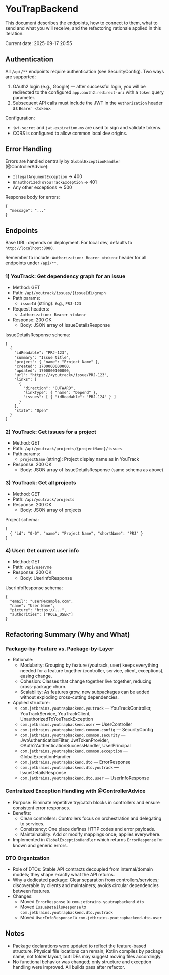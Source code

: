 # YouTrapBackend

This document describes the endpoints, how to connect to them, what to send and what you will receive, and the
refactoring rationale applied in this iteration.

Current date: 2025-09-17 20:55

## Authentication

All `/api/**` endpoints require authentication (see SecurityConfig). Two ways are supported:

1. OAuth2 login (e.g., Google) — after successful login, you will be redirected to the configured
   `app.oauth2.redirect-uri` with a `token` query parameter.
2. Subsequent API calls must include the JWT in the `Authorization` header as `Bearer <token>`.

Configuration:

- `jwt.secret` and `jwt.expiration-ms` are used to sign and validate tokens.
- CORS is configured to allow common local dev origins.

## Error Handling

Errors are handled centrally by `GlobalExceptionHandler` (@ControllerAdvice):

- `IllegalArgumentException` -> 400
- `UnauthorizedToYouTrackException` -> 401
- Any other exceptions -> 500

Response body for errors:

```
{
  "message": "..."
}
```

## Endpoints

Base URL: depends on deployment. For local dev, defaults to `http://localhost:8080`.

Remember to include: `Authorization: Bearer <token>` header for all endpoints under `/api/**`.

### 1) YouTrack: Get dependency graph for an issue

- Method: GET
- Path: `/api/youtrack/issues/{issueId}/graph`
- Path params:
    - `issueId` (string): e.g., `PRJ-123`
- Request headers:
    - `Authorization: Bearer <token>`
- Response: 200 OK
    - Body: JSON array of IssueDetailsResponse

IssueDetailsResponse schema:

```
[
  {
    "idReadable": "PRJ-123",
    "summary": "Issue title",
    "project": { "name": "Project Name" },
    "created": 1700000000000,
    "updated": 1700000100000,
    "url": "https://<youtrack>/issue/PRJ-123",
    "links": [
      {
        "direction": "OUTWARD",
        "linkType": { "name": "Depend" },
        "issues": [ { "idReadable": "PRJ-124" } ]
      }
    ],
    "state": "Open"
  }
]
```

### 2) YouTrack: Get issues for a project

- Method: GET
- Path: `/api/youtrack/projects/{projectName}/issues`
- Path params:
    - `projectName` (string): Project display name as in YouTrack
- Response: 200 OK
    - Body: JSON array of IssueDetailsResponse (same schema as above)

### 3) YouTrack: Get all projects

- Method: GET
- Path: `/api/youtrack/projects`
- Response: 200 OK
    - Body: JSON array of projects

Project schema:

```
[
  { "id": "0-0", "name": "Project Name", "shortName": "PRJ" }
]
```

### 4) User: Get current user info

- Method: GET
- Path: `/api/user/me`
- Response: 200 OK
    - Body: UserInfoResponse

UserInfoResponse schema:

```
{
  "email": "user@example.com",
  "name": "User Name",
  "picture": "https://...",
  "authorities": ["ROLE_USER"]
}
```

## Refactoring Summary (Why and What)

### Package-by-Feature vs. Package-by-Layer

- Rationale:
    - Modularity: Grouping by feature (youtrack, user) keeps everything needed for a feature together (controller,
      service, client, exceptions), easing change.
    - Cohesion: Classes that change together live together, reducing cross-package churn.
    - Scalability: As features grow, new subpackages can be added without exploding cross-cutting dependencies.
- Applied structure:
    - `com.jetbrains.youtrapbackend.youtrack` — YouTrackController, YouTrackService, YouTrackClient,
      UnauthorizedToYouTrackException
    - `com.jetbrains.youtrapbackend.user` — UserController
    - `com.jetbrains.youtrapbackend.common.config` — SecurityConfig
    - `com.jetbrains.youtrapbackend.common.security` — JwtAuthenticationFilter, JwtTokenProvider,
      OAuth2AuthenticationSuccessHandler, UserPrincipal
    - `com.jetbrains.youtrapbackend.common.exception` — GlobalExceptionHandler
    - `com.jetbrains.youtrapbackend.dto` — ErrorResponse
    - `com.jetbrains.youtrapbackend.dto.youtrack` — IssueDetailsResponse
    - `com.jetbrains.youtrapbackend.dto.user` — UserInfoResponse

### Centralized Exception Handling with @ControllerAdvice

- Purpose: Eliminate repetitive try/catch blocks in controllers and ensure consistent error responses.
- Benefits:
    - Clean controllers: Controllers focus on orchestration and delegating to services.
    - Consistency: One place defines HTTP codes and error payloads.
    - Maintainability: Add or modify mappings once; applies everywhere.
- Implemented in `GlobalExceptionHandler` which returns `ErrorResponse` for known and generic errors.

### DTO Organization

- Role of DTOs: Stable API contracts decoupled from internal/domain models; they shape exactly what the API returns.
- Why a dedicated package: Clear separation from controllers/services; discoverable by clients and maintainers; avoids
  circular dependencies between features.
- Changes:
    - Moved `ErrorResponse` to `com.jetbrains.youtrapbackend.dto`
    - Moved `IssueDetailsResponse` to `com.jetbrains.youtrapbackend.dto.youtrack`
    - Moved `UserInfoResponse` to `com.jetbrains.youtrapbackend.dto.user`

## Notes

- Package declarations were updated to reflect the feature-based structure. Physical file locations can remain; Kotlin
  compiles by package name, not folder layout, but IDEs may suggest moving files accordingly.
- No functional behavior was changed; only structure and exception handling were improved. All builds pass after
  refactor.
